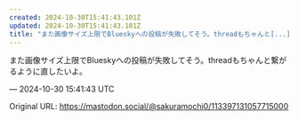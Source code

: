 ```yaml
---
created: 2024-10-30T15:41:43.101Z
updated: 2024-10-30T15:41:43.101Z
title: "また画像サイズ上限でBlueskyへの投稿が失敗してそう。threadもちゃんと[...]"
---
```


<p>また画像サイズ上限でBlueskyへの投稿が失敗してそう。threadもちゃんと繋がるように直したいよ。</p>

&mdash; 2024-10-30 15:41:43 UTC

Original URL: https://mastodon.social/@sakuramochi0/113397131057715000
